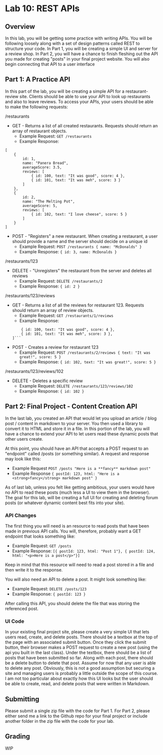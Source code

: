 # Lab 10: REST APIs

<article>

## Overview

In this lab, you will be getting some practice with writing APIs. You will be following loosely along
with a set of design patterns called REST to structure your code. In Part 1, you will be creating a
simple UI and server for a review shop. In Part 2, you will have a chance to finish fleshing out the
API you made for creating "posts" in your final project website. You will also begin connecting that
API to a user interface  

</article>

<article>

## Part 1: A Practice API

In this part of the lab, you will be creating a simple API for a restaurant-review site. Clients should
be able to use your API to look up restaurants and also to leave reviews. To access your APIs, your users
should be able to make the following requests:

/restaurants
- GET - Returns a list of all created restaurants. Requests should return an array of restaurant objects.
    - Example Request: `GET /restaurants`
    - Example Response: 
```
[
    { 
        id: 1,
        name: "Panera Bread",
        averageScore: 3.5,
        reviews: [
            { id: 100, text: "It was good", score: 4 },
            { id: 101, text: "It was meh", score: 3 }
        ]
    },
    { 
        id: 2,
        name: "The Melting Pot",
        averageScore: 5,
        reviews: [
            { id: 102, text: "I love cheese", score: 5 }
        ]
    }
]
```
- POST - "Registers" a new restaurant. When creating a restaurant, a user should provide a name and the server should decide on a unique id
    - Example Request: `POST /restaurants { name: "McDonalds" }`
    - Example Response: `{ id: 3, name: McDonalds }`

/restaurants/123
- DELETE - "Unregisters" the restaurant from the server and deletes all reviews
    - Example Request: `DELETE /restaurants/2`
    - Example Response: `{ id: 2 }`

/restaurants/123/reviews
- GET - Returns a list of all the reviews for restaurant 123. Requests should return an array of review
        objects.
    - Example Request: `GET /restaurants/1/reviews`
    - Example Response: 
    ```[
        { id: 100, text: "It was good", score: 4 },
        { id: 101, text: "It was meh", score: 3 },
    ]```
- POST - Creates a review for restaurant 123
    - Example Request: `POST /restaurants/2/reviews { text: "It was great!", score: 5 }`
    - Example Response: `{ id: 102, text: "It was great!", score: 5 }`

/restaurants/123/reviews/102
- DELETE - Deletes a specific review
    - Example Request: `DELETE /restaurants/123/reviews/102`
    - Example Response: `{ id: 102 }`

</article>

<article>

## Part 2: Final Project - Content Creation API

In the last lab, you created an API that would let you upload an article / blog post / content in markdown
to your server. You then used a library to convert it to HTML and store it in a file. In this portion of
the lab, you will have a chance to extend your API to let users read these dynamic posts that other users
create. 

At this point, you should have an API that accepts a POST request to an "endpoint" called /posts (or 
something similar). A request and response may look like this:

- Example Request `POST /posts "Here is a **fancy** markdown post"`
- Example Response `{ postId: 123, html: "Here is a <strong>fancy</strong> markdown post" }`

As of last lab, unless you felt like getting ambitious, your users would have no API to read these
posts (much less a UI to view them in the browser). The goal for this lab, will be creating a full
UI for creating and deleting forum posts (or whatever dynamic content best fits into your site).

### API Changes

The first thing you will need is an resource to read posts that have been made in previous API calls.
You will, therefore, probably want a GET endpoint that looks something like:

- Example Request: `GET /posts`
- Example Response: `[{ postId: 123, html: "Post 1"}, { postId: 124, html: "<p>Here is a post</p>"}]`

Keep in mind that this resource will need to read a post stored in a file and then write it to the
response. 

You will also need an API to delete a post. It might look something like:

- Example Request: `DELETE /posts/123`
- Example Response: `{ postId: 123 }`

After calling this API, you should delete the file that was storing the referenced post.

### UI Code

In your existing final project site, please create a very simple UI that lets users read, create, and
delete posts. There should be a textbox at the top of the page with an associated submit button. Once
they click the submit button, their browser makes a POST request to create a new post (using the api
you built in the last class). Under the textbox, there should be a list of posts that have been submitted
so far. Along with each post, there should be a delete button to delete that post. Assume for now that
any user is able to delete any post. Obviously, this is not a good assumption but securing
a site and managing users is probably a little outside the scope of this course. I am not too particular
about exactly how this UI looks but the user should be able to create, read, and delete posts that
were written in Markdown.

</article>

<article>

## Submitting

Please submit a single zip file with the code for Part 1. For Part 2, please either send me a link to
the Github repo for your final project or include another folder in the zip file with the code for
your lab. 

</article>
<article>

## Grading

WIP

</article>